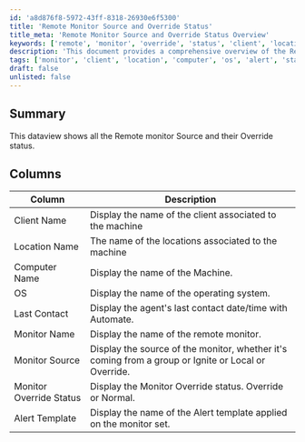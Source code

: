 ```yaml
---
id: 'a8d876f8-5972-43ff-8318-26930e6f5300'
title: 'Remote Monitor Source and Override Status'
title_meta: 'Remote Monitor Source and Override Status Overview'
keywords: ['remote', 'monitor', 'override', 'status', 'client', 'location', 'computer', 'os', 'alert', 'template']
description: 'This document provides a comprehensive overview of the Remote Monitor Source and their Override status, detailing the various columns that display key information about clients, machines, operating systems, and monitoring configurations.'
tags: ['monitor', 'client', 'location', 'computer', 'os', 'alert', 'status']
draft: false
unlisted: false
---
```

## Summary

This dataview shows all the Remote monitor Source and their Override status.

## Columns

| Column                   | Description                                                                |
|--------------------------|----------------------------------------------------------------------------|
| Client Name              | Display the name of the client associated to the machine                   |
| Location Name            | The name of the locations associated to the machine                        |
| Computer Name            | Display the name of the Machine.                                           |
| OS                       | Display the name of the operating system.                                  |
| Last Contact             | Display the agent's last contact date/time with Automate.                 |
| Monitor Name             | Display the name of the remote monitor.                                    |
| Monitor Source           | Display the source of the monitor, whether it's coming from a group or Ignite or Local or Override. |
| Monitor Override Status   | Display the Monitor Override status. Override or Normal.                  |
| Alert Template           | Display the name of the Alert template applied on the monitor set.        |







